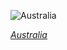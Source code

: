
![Australia](https://www.gstatic.com/prettyearth/assets/full/1793.jpg)

*[Australia](https://www.google.com/maps/@-25.350924,131.033805,17z/data=!3m1!1e3)*
